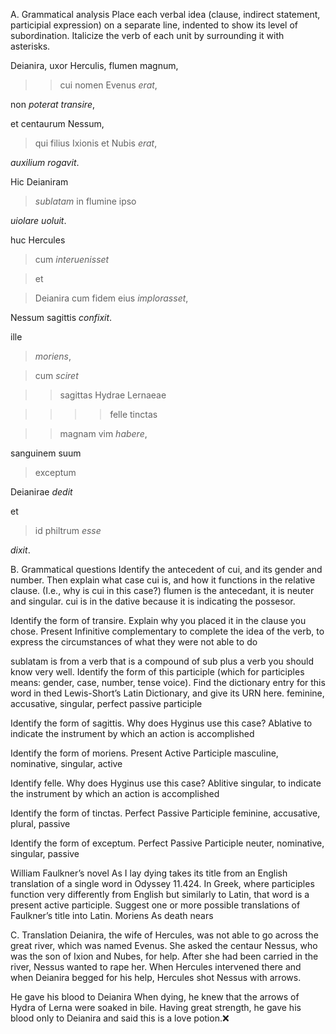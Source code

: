 A. Grammatical analysis
Place each verbal idea (clause, indirect statement, participial expression) on a separate line, indented to show its level of subordination. Italicize the verb of each unit by surrounding it with asterisks.

Deianira, uxor Herculis, flumen magnum, 

>>cui nomen Evenus *erat*, 

non *poterat* *transire*, 

et centaurum Nessum, 

>qui filius Ixionis et Nubis *erat*, 

*auxilium* *rogavit*. 

Hic Deianiram 

>*sublatam*  in flumine ipso 

*uiolare* *uoluit*. 

huc Hercules 

>cum *interuenisset* 

>et 

>Deianira cum fidem eius *implorasset*, 

Nessum sagittis *confixit*.

ille 

>*moriens*, 

>cum *sciret* 

>>sagittas Hydrae Lernaeae 

>>>>felle tinctas 

>>magnam vim *habere*, 

sanguinem suum 

>exceptum 

Deianirae *dedit* 

et 

>id philtrum *esse* 

*dixit*.

B. Grammatical questions
Identify the antecedent of cui, and its gender and number. Then explain what case cui is, and how it functions in the relative clause. (I.e., why is cui in this case?) flumen is the antecedant, it is neuter and singular. cui is in the dative because it is indicating the possesor.

Identify the form of transire. Explain why you placed it in the clause you chose. Present Infinitive complementary to complete the idea of the verb, to express the circumstances of what they were not able to do

sublatam is from a verb that is a compound of sub plus a verb you should know very well. Identify the form of this participle (which for participles means: gender, case, number, tense voice). Find the dictionary entry for this word in thed Lewis-Short’s Latin Dictionary, and give its URN here. feminine, accusative, singular, perfect passive participle

Identify the form of sagittis. Why does Hyginus use this case? Ablative to indicate the instrument by which an action is accomplished

Identify the form of moriens. Present Active Participle masculine, nominative, singular, active

Identify felle. Why does Hyginus use this case? Ablitive singular, to indicate the instrument by which an action is accomplished

Identify the form of tinctas. Perfect Passive Participle feminine, accusative, plural, passive 

Identify the form of exceptum. Perfect Passive Participle neuter, nominative, singular, passive

William Faulkner’s novel As I lay dying takes its title from an English translation of a single word in Odyssey 11.424. In Greek, where participles function very differently from English but similarly to Latin, that word is a present active participle. Suggest one or more possible translations of Faulkner’s title into Latin. Moriens As death nears

C. Translation 
Deianira, the wife of Hercules, was not able to go across the great river, which was named Evenus. She asked the centaur Nessus, who was the son of Ixion and Nubes, for help.
After she had been carried in the river, Nessus wanted to rape her.
When Hercules intervened there and when Deianira begged for his help, Hercules shot Nessus with arrows.

He gave his blood to Deianira
When dying, he knew that the arrows of Hydra of Lerna were soaked in bile. Having great strength, he gave his blood only to Deianira and said this is a love potion.❌
